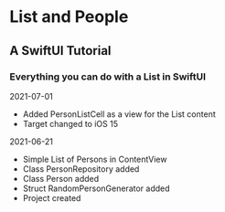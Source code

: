 #  List and People
## A SwiftUI Tutorial
### Everything you can do with a List in SwiftUI

2021-07-01
- Added PersonListCell as a view for the List content
- Target changed to iOS 15
 
2021-06-21
- Simple List of Persons in ContentView 
- Class PersonRepository added
- Class Person added
- Struct RandomPersonGenerator added
- Project created

